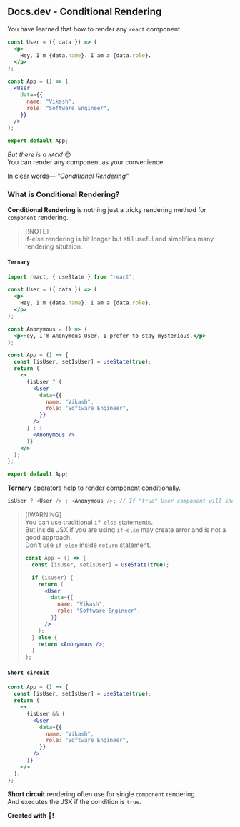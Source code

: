 ## Docs.dev - Conditional Rendering

You have learned that how to render any `react` component.

```jsx
const User = ({ data }) => (
  <p>
    Hey, I'm {data.name}. I am a {data.role}.
  </p>
);

const App = () => (
  <User
    data={{
      name: "Vikash",
      role: "Software Engineer",
    }}
  />
);

export default App;
```

_But there is a `HACK`!_ 😎<br/>
You can render any component as your convenience.

In clear words— _"Conditional Rendering"_

### What is Conditional Rendering?

**Conditional Rendering** is nothing just a tricky rendering method for `component` rendering.

> [!NOTE]\
> if-else rendering is bit longer but still useful and simplifies many rendering situtaion.

#### `Ternary`

```jsx
import react, { useState } from "react";

const User = ({ data }) => (
  <p>
    Hey, I'm {data.name}. I am a {data.role}.
  </p>
);

const Anonymous = () => (
  <p>Hey, I'm Anonymous User. I prefer to stay mysterious.</p>
);

const App = () => {
  const [isUser, setIsUser] = useState(true);
  return (
    <>
      {isUser ? (
        <User
          data={{
            name: "Vikash",
            role: "Software Engineer",
          }}
        />
      ) : (
        <Anonymous />
      )}
    </>
  );
};

export default App;
```

**Ternary** operators help to render component conditionally.

```js
isUser ? <User /> : <Anonymous />; // If "true" User component will show otherwise Anonymous component
```

> [!WARNING]\
> You can use traditional `if-else` statements.\
> But inside JSX if you are using `if-else` may create error and is not a good approach.\
> Don't use `if-else` inside `return` statement.
>
> ```jsx
> const App = () => {
>   const [isUser, setIsUser] = useState(true);
>
>   if (isUser) {
>     return (
>       <User
>         data={{
>           name: "Vikash",
>           role: "Software Engineer",
>         }}
>       />
>     );
>   } else {
>     return <Anonymous />;
>   }
> };
> ```

#### `Short circuit`

```jsx
const App = () => {
  const [isUser, setIsUser] = useState(true);
  return (
    <>
      {isUser && (
        <User
          data={{
            name: "Vikash",
            role: "Software Engineer",
          }}
        />
      )}
    </>
  );
};
```
**Short circuit** rendering often use for single `component` rendering.<br />
And executes the JSX if the condition is `true`.

**Created with 💖!**